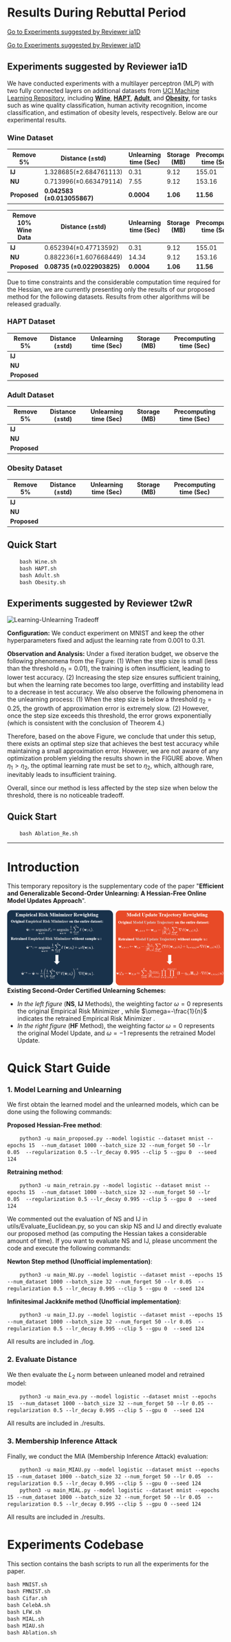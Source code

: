 # Results During Rebuttal Period
[Go to Experiments suggested by Reviewer ia1D](#reviewer-ia1d)

[Go to Experiments suggested by Reviewer ia1D](#reviewer-t2wR)

<a id="reviewer-ia1d"></a>
## Experiments suggested by  Reviewer ia1D

We have conducted experiments with a multilayer perceptron (MLP) with two fully connected layers on additional datasets from [UCI Machine Learning Repository](https://archive.ics.uci.edu/), including **[Wine](https://archive.ics.uci.edu/dataset/186/wine+quality)**, **[HAPT](https://archive.ics.uci.edu/dataset/240/human+activity+recognition+using+smartphones)**, **[Adult](https://archive.ics.uci.edu/dataset/2/adult)**,  and **[Obesity](https://archive.ics.uci.edu/dataset/544/estimation+of+obesity+levels+based+on+eating+habits+and+physical+condition)**, for tasks such as wine quality classification, human activity recognition, income classification, and estimation of obesity levels, respectively.
Below are our experimental results.

### Wine Dataset

| Remove 5%    | Distance (±std)             | Unlearning time  (Sec) | Storage  (MB) | Precomputing time (Sec) |
| ------------ | --------------------------- | ---------------------- | ------------- | ----------------------- |
| **IJ**       | 1.328685(±2.684761113)      | 0.31                   | 9.12          | 155.01                  |
| **NU**       | 0.713996(±0.663479114)      | 7.55                   | 9.12          | 153.16                  |
| **Proposed** | **0.042583 (±0.013055867)** | **0.0004**             | **1.06**      | **11.56**               |

| Remove 10%    Wine Data | Distance (±std)            | Unlearning time (Sec) | Storage (MB) | Precomputing time (Sec) |
| ----------------------- | -------------------------- | --------------------- | ------------ | ----------------------- |
| **IJ**                  | 0.652394(±0.47713592)      | 0.31                  | 9.12         | 155.01                  |
| **NU**                  | 0.882236(±1.607668449)     | 14.34                 | 9.12         | 153.16                  |
| **Proposed**            | **0.08735 (±0.022903825)** | **0.0004**            | **1.06**     | **11.56**               |

Due to time constraints and the considerable computation time required for the Hessian, we are currently presenting only the results of our proposed method for the following datasets. Results from other algorithms will be released gradually.

### HAPT Dataset

| Remove 5%    | Distance (±std) | Unlearning time  (Sec) | Storage  (MB) | Precomputing time (Sec) |
| ------------ | --------------- | ---------------------- | ------------- | ----------------------- |
| **IJ**       |                 |                        |               |                         |
| **NU**       |                 |                        |               |                         |
| **Proposed** |                 |                        |               |                         |

### Adult Dataset

| Remove 5%    | Distance (±std) | Unlearning time  (Sec) | Storage  (MB) | Precomputing time (Sec) |
| ------------ | --------------- | ---------------------- | ------------- | ----------------------- |
| **IJ**       |                 |                        |               |                         |
| **NU**       |                 |                        |               |                         |
| **Proposed** |                 |                        |               |                         |

### Obesity Dataset

| Remove 5%    | Distance (±std) | Unlearning time  (Sec) | Storage  (MB) | Precomputing time (Sec) |
| ------------ | --------------- | ---------------------- | ------------- | ----------------------- |
| **IJ**       |                 |                        |               |                         |
| **NU**       |                 |                        |               |                         |
| **Proposed** |                 |                        |               |                         |


##  Quick Start

        bash Wine.sh
        bash HAPT.sh
        bash Adult.sh
        bash Obesity.sh
        

<a id="reviewer-t2wR"></a>
## Experiments suggested by  Reviewer t2wR

![Learning-Unlearning Tradeoff]((un)learn_Tradeoff.svg "Analysis between smaller approximation error and insufficient  model training caused by step size")

**Configuration:** We conduct experiment on MNIST and keep the other hyperparameters fixed and adjust the learning rate from 0.001 to 0.31.

**Observation and Analysis:** Under a fixed iteration budget, we observe the following phenomena from the Figure: (1) When the step size is small (less than the threshold $\eta_1 = 0.01$), the training is often insufficient, leading to lower test accuracy. (2) Increasing the step size ensures sufficient training, but when the learning rate becomes too large, overfitting and instability lead to a decrease in test accuracy. We also observe the following phenomena in the unlearning process: (1) When the step size is below a threshold $\eta_2 = 0.25$, the growth of approximation error is extremely slow. (2) However, once the step size exceeds this threshold, the error grows exponentially (which is consistent with the conclusion of Theorem 4.)

Therefore, based on the above Figure, we conclude that under this setup, there exists an optimal step size that achieves the best test accuracy while maintaining a small approximation error. However, we are not aware of any optimization problem yielding the results shown in the FIGURE above. When $\eta_1 > \eta_2$, the optimal learning rate must be set to $\eta_2$, which, although rare, inevitably leads to insufficient training.

Overall, since our method is less affected by the step size when below the threshold, there is no noticeable tradeoff.



##  Quick Start

        bash Ablation_Re.sh

------



# Introduction

This temporary repository is the supplementary code of the paper "**Efficient and Generalizable Second-Order Unlearning: A Hessian-Free Online Model Updates Approach**".

![comparison](comparison.png "Exisiting Second-Order Certified Unlearning Schemes")
**Existing Second-Order Certified Unlearning Schemes:** <br>
- *In the left figure* (**NS**, **IJ** Methods), the weighting factor $\omega=0$ represents the original Empirical Risk Minimizer , while $\omega=-\frac{1}{n}$ indicates the retrained Empirical Risk Minimizer . <br>
- *In the right figure* (**HF** Method), the weighting factor $\omega=0$ represents the original Model Update, and $\omega=-1$ represents the retrained Model Update.

# Quick Start Guide
### 1. Model Learning and Unlearning
We first obtain the learned model and the unlearned models, which can be done using the following commands:

**Proposed Hessian-Free method**:

        python3 -u main_proposed.py --model logistic --dataset mnist --epochs 15  --num_dataset 1000 --batch_size 32 --num_forget 50 --lr 0.05  --regularization 0.5 --lr_decay 0.995 --clip 5 --gpu 0  --seed 124
        
**Retraining method**:

        python3 -u main_retrain.py --model logistic --dataset mnist --epochs 15  --num_dataset 1000 --batch_size 32 --num_forget 50 --lr 0.05  --regularization 0.5 --lr_decay 0.995 --clip 5 --gpu 0  --seed 124

We commented out the evaluation of NS and IJ in utils/Evaluate_Euclidean.py, so you can skip NS and IJ and directly evaluate our proposed method (as computing the Hessian takes a considerable amount of time). If you want to evaluate NS and IJ, please uncomment the code and execute the following commands:

**Newton Step method (Unofficial implementation)**:

        python3 -u main_NU.py --model logistic --dataset mnist --epochs 15  --num_dataset 1000 --batch_size 32 --num_forget 50 --lr 0.05  --regularization 0.5 --lr_decay 0.995 --clip 5 --gpu 0  --seed 124

**Infinitesimal Jackknife method (Unofficial implementation)**:

        python3 -u main_IJ.py --model logistic --dataset mnist --epochs 15  --num_dataset 1000 --batch_size 32 --num_forget 50 --lr 0.05  --regularization 0.5 --lr_decay 0.995 --clip 5 --gpu 0  --seed 124

All results are included in ./log.

### 2. Evaluate Distance
We then evaluate the $L_2$ norm between unleaned model and retrained model:

        python3 -u main_eva.py --model logistic --dataset mnist --epochs 15  --num_dataset 1000 --batch_size 32 --num_forget 50 --lr 0.05 --regularization 0.5 --lr_decay 0.995 --clip 5 --gpu 0  --seed 124

All results are included in ./results.


### 3. Membership Inference Attack
Finally, we conduct the MIA (Membership Inference Attack) evaluation:

        python3 -u main_MIAU.py --model logistic --dataset mnist --epochs 15 --num_dataset 1000 --batch_size 32 --num_forget 50 --lr 0.05  --regularization 0.5 --lr_decay 0.995 --clip 5 --gpu 0 --seed 124
        python3 -u main_MIAL.py --model logistic --dataset mnist --epochs 15 --num_dataset 1000 --batch_size 32 --num_forget 50 --lr 0.05  --regularization 0.5 --lr_decay 0.995 --clip 5 --gpu 0 --seed 124

All results are included in ./results.

# Experiments Codebase
This section contains the bash scripts to run all the experiments for the paper.

    bash MNIST.sh
    bash FMNIST.sh
    bash Cifar.sh
    bash CelebA.sh
    bash LFW.sh
    bash MIAL.sh
    bash MIAU.sh
    bash Ablation.sh
